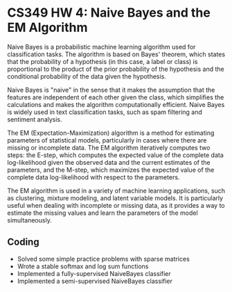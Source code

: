 # CS349 HW 4: Naive Bayes and the EM Algorithm
Naive Bayes is a probabilistic machine learning algorithm used for classification tasks. The algorithm is based on Bayes' theorem, which states that the probability of a hypothesis (in this case, a label or class) is proportional to the product of the prior probability of the hypothesis and the conditional probability of the data given the hypothesis.

Naive Bayes is "naive" in the sense that it makes the assumption that the features are independent of each other given the class, which simplifies the calculations and makes the algorithm computationally efficient. Naive Bayes is widely used in text classification tasks, such as spam filtering and sentiment analysis.

The EM (Expectation-Maximization) algorithm is a method for estimating parameters of statistical models, particularly in cases where there are missing or incomplete data. The EM algorithm iteratively computes two steps: the E-step, which computes the expected value of the complete data log-likelihood given the observed data and the current estimates of the parameters, and the M-step, which maximizes the expected value of the complete data log-likelihood with respect to the parameters.

The EM algorithm is used in a variety of machine learning applications, such as clustering, mixture modeling, and latent variable models. It is particularly useful when dealing with incomplete or missing data, as it provides a way to estimate the missing values and learn the parameters of the model simultaneously.

## Coding
- Solved some simple practice problems with sparse matrices
- Wrote a stable softmax and log sum functions
- Implemented a fully-supervised NaiveBayes classifier
- Implemented a semi-supervised NaiveBayes classifier
